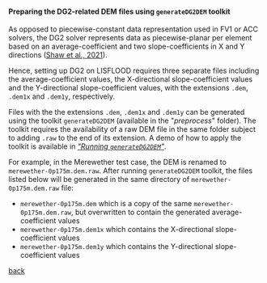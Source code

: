 #### Preparing the DG2-related DEM files using `generateDG2DEM` toolkit

As opposed to piecewise-constant data representation used in FV1 or ACC solvers, the DG2 solver represents data as piecewise-planar per element based on an average-coefficient and two slope-coefficients in X and Y directions ([Shaw et al., 2021](https://gmd.copernicus.org/preprints/gmd-2020-340/)). 

Hence, setting up DG2 on LISFLOOD requires three separate files including the average-coefficient values, the X-directional slope-coefficient values and the Y-directional slope-coefficient values, with the extensions `.dem`, `.dem1x` and `.dem1y`, respectively. 

Files with the the extensions `.dem`, `.dem1x` and `.dem1y` can be generated using the toolkit `generateDG2DEM` (available in the "_preprocess_" folder). The toolkit requires the availability of a raw DEM file in the same folder subject to adding `.raw` to the end of its extension. A demo of how to apply the toolkit is available in [_"Running `generateDG2DEM`"_](MKS).
 

For example, in the Merewether test case, the DEM is renamed to `merewether-0p175m.dem.raw`. After running `generateDG2DEM` toolkit, the files listed below will be generated in the same directory of `merewether-0p175m.dem.raw` file: 

* `merewether-0p175m.dem` which is a copy of the same `merewether-0p175m.dem.raw`, but overwritten to contain the generated average-coefficient values
* `merewether-0p175m.dem1x` which contains the X-directional slope-coefficient values
* `merewether-0p175m.dem1y` which contains the Y-directional slope-coefficient values



[back](/Merewether2.md)
